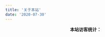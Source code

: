 ```yaml
---
title: '关于本站'
date: '2020-07-30'
---
```


<p style="text-indent:0em;text-align:center;font-family:sans-serif;font-weight:700;">
本站访客统计：
</p>

<script type="text/javascript" src="//rf.revolvermaps.com/0/0/6.js?i=5rsz79hjsou&amp;m=0c&amp;c=000000&amp;cr1=ff00ff&amp;f=arial&amp;l=0&amp;cw=a8a8a8&amp;cb=4a4a4a" async="async"></script>